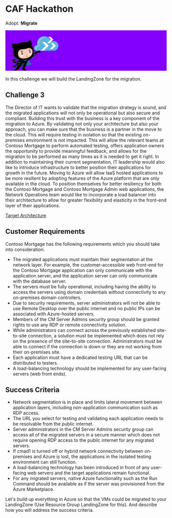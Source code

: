 # CAF Hackathon

Adopt: **Migrate**

![CAF Hackathon Header](/media/caf-hackathon-header.png)

In this challenge we will build the LandingZone for the migration.

## Challenge 3

The Director of IT wants to validate that the migration strategy is sound, and the migrated applications will not only be operational but also secure and compliant. Building this trust with the business is a key component of the migration to Azure. By validating not only your architecture but also your approach, you can make sure that the business is a partner in the move to the cloud. This will require testing in isolation so that the existing on-premises environment is not impacted. This will allow the relevant teams at Contoso Mortgage to perform automated testing, offers application owners the opportunity to provide meaningful feedback, and allows for the migration to be performed as many times as it is needed to get it right. In addition to maintaining their current segmentation, IT leadership would also like to introduce infrastructure to better position their applications for growth in the future. Moving to Azure will allow IaaS hosted applications to be more resilient by adopting features of the Azure platform that are only available in the cloud. To position themselves for better resiliency for both the Contoso Mortgage and Contoso Mortgage Admin web applications, the Network Operations team would like to incorporate a load balancer into their architecture to allow for greater flexibility and elasticity in the front-end layer of their applications.

[Target Architecture](./../media/application_architecture_target.png)

## Customer Requirements

Contoso Mortgage has the following requirements which you should take into consideration:

- The migrated applications must maintain their segmentation at the network layer. For example, the customer-accessible web front-end for the Contoso Mortgage application can only communicate with the application server, and the application server can only communicate with the database server.
- The servers must be fully operational, including having the ability to access the servers using domain credentials without connectivity to any on-premises domain controllers.
- Due to security requirements, server administrators will not be able to use Remote Desktop over the public internet and no public IPs can be associated with Azure-hosted servers.
- Members of the CM Server Admins security group should be granted rights to use any RDP or remote connectivity solution.
- While administrators can connect across the previously established site-to-site connection, a solution must be implemented which does not rely on the presence of the site-to-site connection. Administrators must be able to connect if the connection is down or they are not working from their on-premises site.
- Each application must have a dedicated testing URL that can be distributed to testers.
- A load-balancing technology should be implemented for any user-facing servers (web front ends).

## Success Criteria

- Network segmentation is in place and limits lateral movement between application layers, including non-application communication such as RDP access.
- The URL you select for testing and validating each application needs to be resolvable from the public internet.
- Server administrators in the CM Server Admins security group can access all of the migrated servers in a secure manner which does not require opening RDP access to the public internet for any migrated servers.
- If cmad1 is turned off or hybrid network connectivity between on-premises and Azure is lost, the applications in the isolated testing environment can still function.
- A load-balancing technology has been introduced in front of any user-facing web servers and the target applications remain functional.
- For any migrated servers, native Azure functionality such as the Run Command should be available as if the server was provisioned from the Azure Marketplace.

Let's build up everything in Azure so that the VMs could be migrated to your LandingZone (Use Resource Group LandingZone for this). And describe how you will address the success criteria.
